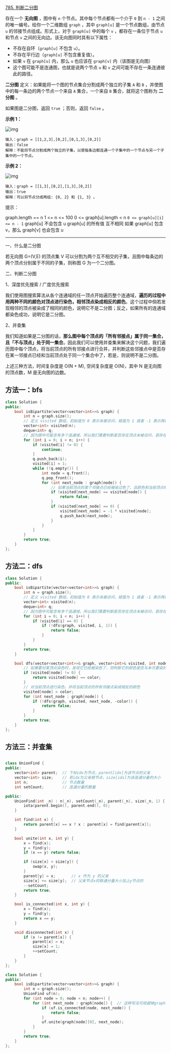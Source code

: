 [785. 判断二分图](https://leetcode-cn.com/problems/is-graph-bipartite/)

存在一个 **无向图** ，图中有 `n` 个节点。其中每个节点都有一个介于 `0` 到 `n - 1` 之间的唯一编号。给你一个二维数组 `graph` ，其中 `graph[u]` 是一个节点数组，由节点 `u` 的邻接节点组成。形式上，对于 `graph[u]` 中的每个 `v` ，都存在一条位于节点 `u` 和节点 `v` 之间的无向边。该无向图同时具有以下属性：

- 不存在自环（`graph[u]` 不包含 `u`）。
- 不存在平行边（`graph[u]` 不包含重复值）。
- 如果 `v` 在 `graph[u]` 内，那么 `u` 也应该在 `graph[v]` 内（该图是无向图）
- 这个图可能不是连通图，也就是说两个节点 `u` 和 `v` 之间可能不存在一条连通彼此的路径。

**二分图** 定义：如果能将一个图的节点集合分割成两个独立的子集 `A` 和 `B` ，并使图中的每一条边的两个节点一个来自 `A` 集合，一个来自 `B` 集合，就将这个图称为 **二分图** 。

如果图是二分图，返回 `true` ；否则，返回 `false` 。

**示例 1：**

![img](https://assets.leetcode.com/uploads/2020/10/21/bi2.jpg)

```
输入：graph = [[1,2,3],[0,2],[0,1,3],[0,2]]
输出：false
解释：不能将节点分割成两个独立的子集，以使每条边都连通一个子集中的一个节点与另一个子集中的一个节点。
```

**示例 2：**

![img](https://assets.leetcode.com/uploads/2020/10/21/bi1.jpg)

```
输入：graph = [[1,3],[0,2],[1,3],[0,2]]
输出：true
解释：可以将节点分成两组: {0, 2} 和 {1, 3} 。
```

提示：

graph.length == n
1 <= n <= 100
0 <= graph[u].length < n
`0 <= graph[u][i] <= n - 1`
graph[u] 不会包含 u
graph[u] 的所有值 互不相同
如果 graph[u] 包含 v，那么 graph[v] 也会包含 u

---



一、什么是二分图

若无向图 G=(V,E) 的顶点集 V 可以分割为两个互不相交的子集，且图中每条边的两个顶点分别属于不同的子集，则称图 G 为一个二分图。

二、判断二分图

1、深度优先搜索 / 广度优先搜索

我们使用图搜索算法从各个连通域的任一顶点开始遍历整个连通域，**遍历的过程中用两种不同的颜色对顶点进行染色，相邻顶点染成相反的颜色**。这个过程中倘若发现相邻的顶点被染成了相同的颜色，说明它不是二分图；反之，如果所有的连通域都染色成功，说明它是二分图。

2、并查集

我们知道如果是二分图的话，**那么图中每个顶点的「所有邻接点」属于同一集合，且「不与顶点」处于同一集合**。因此我们可以使用并查集来解决这个问题，我们遍历图中每个顶点，将当前顶点的所有邻接点进行合并，并判断这些邻接点中是否存在某一邻接点已经和当前顶点处于同一个集合中了，若是，则说明不是二分图。

上述三种方法，时间复杂度是 O(N + M), 空间复杂度是 O(N)，其中 N 是无向图的顶点数，M 是无向图的边数。

## 方法一：bfs 

```c++
class Solution {
public:
    bool isBipartite(vector<vector<int>>& graph) {
        int n = graph.size();
        // 定义 visited 数组，初始值为 0 表示未被访问，赋值为 1 或者 -1 表示两种不同的颜色
        vector<int> visited(n);
        deque<int> q;
        // 因为图中可能含有多个连通域，所以我们需要判断是否存在顶点未被访问，若存在则从它开始再进行一轮 bfs 染色
        for (int i = 0; i < n; i++) {
            if (visited[i] != 0) {
                continue;
            }
            q.push_back(i);
            visited[i] = 1;
            while (!q.empty()) {
                int node = q.front();
                q.pop_front();
                for (int next_node : graph[node]) {
                    // 如果当前顶点的某个邻接点已经被染过色了，且颜色和当前顶点相同，说明此无向图无法被正确染色，返回 false
                    if (visited[next_node] == visited[node]) {
                        return false;
                    }
                    if (visited[next_node] == 0) {
                        visited[next_node] = -1 * visited[node];
                        q.push_back(next_node);
                    }
                }
            }
        }
        return true;
    }
};
```

## 方法二：dfs

```c++
class Solution {
public:
    bool isBipartite(vector<vector<int>>& graph) {
        int n = graph.size();
        // 定义 visited 数组，初始值为 0 表示未被访问，赋值为 1 或者 -1 表示两种不同的颜色
        vector<int> visited(n);
        deque<int> q;
        // 因为图中可能含有多个连通域，所以我们需要判断是否存在顶点未被访问，若存在则从它开始再进行一轮 dfs 染色
        for (int i = 0; i < n; i++) {
            if (visited[i] == 0) {
                if (!dfs(graph, visited, i, 1)) {
                    return false;
                }
            }
        }
        return true;
    }

    bool dfs(vector<vector<int>>& graph, vector<int>& visited, int node, int color) {
        // 如果要对某顶点染色时，发现它已经被染色了，则判断它的颜色是否与本次要染的颜色相同，如果矛盾，说明此无向图无法被正确染色，返回 false。
        if (visited[node] != 0) {
            return visited[node] == color;
        }
        // 对当前顶点进行染色，并将当前顶点的所有邻接点染成相反的颜色
        visited[node] = color;
        for (int next_node : graph[node]) {
            if (!dfs(graph, visited, next_node, -color)) {
                return false;
            }
        }
        return true;
    }
};
```

## 方法三：并查集

```c++

class UnionFind {
public:
    vector<int> parent;  // 下标idx为节点，parent[idx]为该节点的父亲
    vector<int> size;    // 若idx为父亲根节点，size[idx]为该连通分量的大小
    int n;               // 节点数量
    int setCount;        // 连通分量的数量

public:
    UnionFind(int _n) : n(_n), setCount(_n), parent(_n), size(_n, 1) {
        iota(parent.begin(), parent.end(), 0);
    }

    int find(int x) {
        return parent[x] == x ? x : parent[x] = find(parent[x]);
    }

    bool unite(int x, int y) {
        x = find(x);
        y = find(y);
        if (x == y) return false;

        if (size[x] < size[y]) {
            swap(x, y);
        }
        parent[y] = x;       // x 作为 y 的父亲
        size[x] += size[y];  // 父亲节点x的联通分量大小加上y节点的
        --setCount;
        return true;
    }

    bool is_connected(int x, int y) {
        x = find(x);
        y = find(y);
        return x == y;
    }

    void disconnected(int x) {
        if (x != parent[x]) {
            parent[x] = x;
            size[x] = 1;
            ++setCount;
        }
    }
};

class Solution {
public:
    bool isBipartite(vector<vector<int>>& graph) {
        int n = graph.size();
        UnionFind uf(n);
        for (int node = 0; node < n; node++) {
            for (int next_node : graph[node]) {  // 这种写法可规避掉graph[node]为空
                if (uf.is_connected(node, next_node)) {
                    return false;
                }
                uf.unite(graph[node][0], next_node);
            }
        }
        return true;
    }
};
```